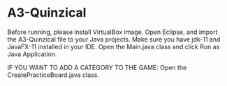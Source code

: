 # A3-Quinzical
Before running, please install VirtualBox image.
Open Eclipse, and import the A3-Quinzical file to your Java projects. 
Make sure you have jdk-11 and JavaFX-11 installed in your IDE.
Open the Main.java class and click Run as Java Application.

IF YOU WANT TO ADD A CATEGORY TO THE GAME:
Open the CreatePracticeBoard.java class. 
